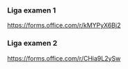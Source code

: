 ### Liga examen 1
https://forms.office.com/r/kMYPyX6Bj2

### Liga examen 2
https://forms.office.com/r/CHia9L2ySw
